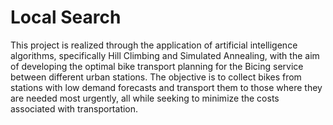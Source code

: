 # Local Search

This project is realized through the application of artificial intelligence algorithms, specifically Hill Climbing and Simulated Annealing, with the aim of developing the optimal bike transport planning for the Bicing service between different urban stations. The objective is to collect bikes from stations with low demand forecasts and transport them to those where they are needed most urgently, all while seeking to minimize the costs associated with transportation.
